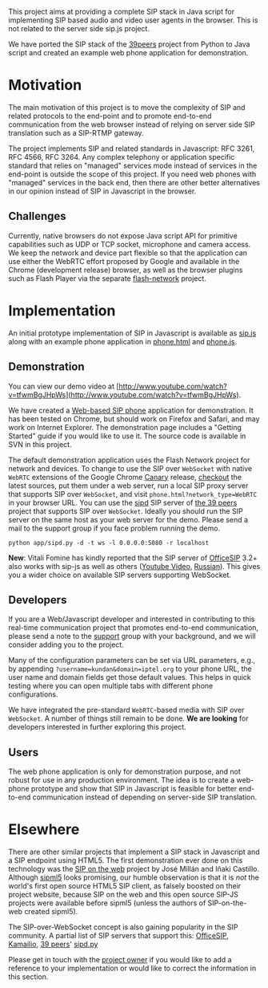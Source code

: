 This project aims at providing a complete SIP stack in Java script for implementing SIP based audio and video user agents in the browser. This is not related to the server side sip.js project.

We have ported the SIP stack of the [39peers](http://39peers.net) project from Python to Java script and created an example web phone application for demonstration.

# Motivation #
The main motivation of this project is to move the complexity of SIP and related protocols to the end-point and to promote end-to-end communication from the web browser instead of relying on server side SIP translation such as a SIP-RTMP gateway.

The project implements SIP and related standards in Javascript: RFC 3261, RFC 4566, RFC 3264. Any complex telephony or application specific standard that relies on "managed" services mode instead of services in the end-point is outside the scope of this project. If you need web phones with "managed" services in the back end, then there are other better alternatives in our opinion instead of SIP in Javascript in the browser.

## Challenges ##
Currently, native browsers do not expose Java script API for primitive capabilities such as UDP or TCP socket, microphone and camera access. We keep the network and device part flexible so that the application can use either the WebRTC effort proposed by Google and available in the Chrome (development release) browser, as well as the browser plugins such as Flash Player via the separate [flash-network](http://code.google.com/p/flash-network) project.

# Implementation #
An initial prototype implementation of SIP in Javascript is available as [sip.js](http://code.google.com/p/sip-js/source/browse/trunk/sip.js) along with an example phone application in [phone.html](http://code.google.com/p/sip-js/source/browse/trunk/phone.html) and [phone.js](http://code.google.com/p/sip-js/source/browse/trunk/phone.js).

## Demonstration ##
You can view our demo video at [http://www.youtube.com/watch?v=tfwmBgJHpWs](http://www.youtube.com/watch?v=tfwmBgJHpWs).

We have created a [Web-based SIP phone](http://theintencity.com/sip-js/phone.html) application for demonstration.  It has been tested on Chrome, but should work on Firefox and Safari, and may work on Internet Explorer. The demonstration page includes a "Getting Started" guide if you would like to use it. The source code is available in SVN in this project.

The default demonstration application uses the Flash Network project for network and devices. To change to use the SIP over `WebSocket` with native `WebRTC` extensions of the Google Chrome [Canary](http://www.webrtc.org/running-the-demos) release, [checkout](http://code.google.com/p/sip-js/source/checkout) the latest sources, put them under a web server, run a local SIP proxy server that supports SIP over `WebSocket`, and visit  `phone.html?network_type=WebRTC` in your browser URL. You can use the [sipd](http://code.google.com/p/p2p-sip/source/browse/trunk/src/app/sipd.py) SIP server of [the 39 peers](http://code.google.com/p/p2p-sip/) project that supports SIP over `WebSocket`. Ideally you should run the SIP server on the same host as your web server for the demo. Please send a mail to the support group if you face problem running the demo.
```
python app/sipd.py -d -t ws -l 0.0.0.0:5080 -r localhost
```

**New**: Vitali Fomine has kindly reported that the SIP server of [OfficeSIP](http://www.officesip.com) 3.2+ also works with sip-js as well as others ([Youtube Video](http://www.youtube.com/watch?v=006YInl2f2w), [Russian](http://habrahabr.ru/post/144129/)). This gives you a wider choice on available SIP servers supporting WebSocket.

## Developers ##
If you are a Web/Javascript developer and interested in contributing to this real-time communication project that promotes end-to-end communication, please send a note to the [support](http://groups.google.com/group/myprojectguide) group with your background, and we will consider adding you to the project.

Many of the configuration parameters can be set via URL parameters, e.g., by appending `?username=kundan&domain=iptel.org` to your phone URL, the user name and domain fields get those default values. This helps in quick testing where you can open multiple tabs with different phone configurations.

We have integrated the pre-standard `WebRTC`-based media with SIP over `WebSocket`. A number of things still remain to be done. <b>We are looking</b> for developers interested in further exploring this project.

## Users ##
The web phone application is only for demonstration purpose, and not robust for use in any production environment. The idea is to create a web-phone prototype and show that SIP in Javascript is feasible for better end-to-end communication instead of depending on server-side SIP translation.

# Elsewhere #

There are other similar projects that implement a SIP stack in Javascript and a SIP endpoint using HTML5. The first demonstration ever done on this technology was the [SIP on the web](http://www.youtube.com/watch?v=qfFlK1KyF6Q) project by José Millán and Iñaki Castillo. Although [sipml5](http://code.google.com/p/sipml5/) looks promising, our humble observation is that it is _not_ the world's first open source HTML5 SIP client, as falsely boosted on their project website, because SIP on the web and this open source SIP-JS projects were available before sipml5 (unless the authors of SIP-on-the-web created sipml5).

The SIP-over-WebSocket concept is also gaining popularity in the SIP community. A partial list of SIP servers that support this: [OfficeSIP](http://www.officesip.com/), [Kamailio](http://www.kamailio.org/w/2012/07/websockets/), [39 peers](http://code.google.com/p/p2p-sip/)' [sipd.py](http://code.google.com/p/p2p-sip/source/browse/trunk/src/app/sipd.py)

Please get in touch with the [project owner](mailto:theintencity@gmail.com) if you would like to add a reference to your implementation or would like to correct the information in this section.